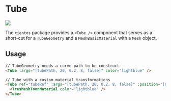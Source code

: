 # Tube

![](/cientos/tube.png)

The `cientos` package provides a `<Tube />` component that serves as a short-cut for a `TubeGeometry` and a `MeshBasicMaterial` with a `Mesh` object.

## Usage

```html
// TubeGeometry needs a curve path to be construct
<Tube :args="[tubePath, 20, 0.2, 8, false]" color="lightblue" />

// Tube with a custom material transformations
<Tube ref="tubeRef" :args="[tubePath, 20, 0.2, 8, false]" :position="[0, 4, 0]">
  <TresMeshToonMaterial color="lightblue" />
</Tube>
```

